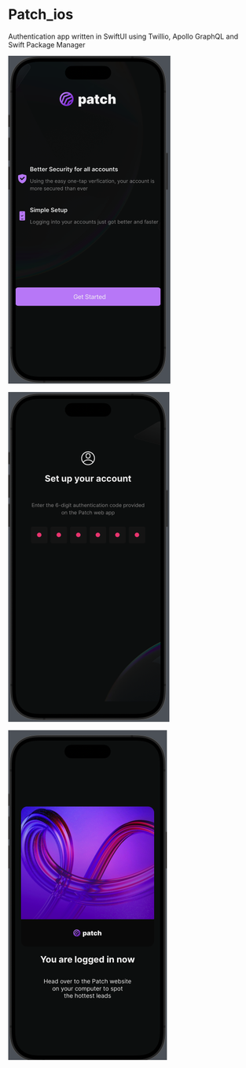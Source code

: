# Patch_ios

Authentication app written in SwiftUI using Twillio, Apollo GraphQL and Swift Package Manager

![Startup Screen](README_Images/Patch_Startup_Screen.png)

![OTP Screen](README_Images/Patch_OTP_Screen.png)

![Auth Screen](README_Images/Patch_Auth_Screen.png)
